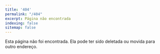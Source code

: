 ```yaml
---
title: '404'
permalink: "/404"
excerpt: Página não encontrada
indexing: false
sitemap: false
---
```


Esta página não foi encontrada. Ela pode ter sido deletada ou movida para outro endereço.
